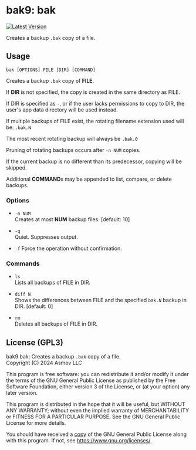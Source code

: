bak9: bak
================================================================================
[![Latest Version]][crates.io]

[Latest Version]: https://img.shields.io/crates/v/bak9-bak.svg
[crates.io]: https://crates.io/crates/bak9-bak

Creates a backup `.bak` copy of a file.


Usage
--------------------------------------------------------------------------------

`bak [OPTIONS] FILE [DIR] [COMMAND]`

Creates a backup `.bak` copy of **FILE**.

If **DIR** is not specified, the copy is created in the same directory as FILE.

If DIR is specified as `-`, or if the user lacks permissions to copy to DIR, the
user's app data directory will be used instead.

If multiple backups of FILE exist, the rotating filename extension used will be: `.bak.N`

The most recent rotating backup will always be `.bak.0` 

Pruning of rotating backups occurs after `-n NUM` copies. 

If the current backup is no different than its predecessor, copying will be skipped. 

Additional **COMMAND**s may be appended to list, compare, or delete backups.

### Options

- `-n NUM`  
Creates at most **NUM** backup files. [default: 10] 

- `-q`  
Quiet. Suppresses output.

- `-f`
Force the operation without confirmation.

### Commands

- `ls`  
Lists all backups of FILE in DIR.

- `diff N`  
Shows the differences between FILE and the specified `bak.N` backup in DIR. [default: 0]

- `rm`  
Deletes all backups of FILE in DIR.

License (GPL3)
--------------------------------------------------------------------------------
bak9 bak: Creates a backup `.bak` copy of a file.  
Copyright (C) 2024 Asmov LLC  

This program is free software: you can redistribute it and/or modify
it under the terms of the GNU General Public License as published by
the Free Software Foundation, either version 3 of the License, or
(at your option) any later version.

This program is distributed in the hope that it will be useful,
but WITHOUT ANY WARRANTY; without even the implied warranty of
MERCHANTABILITY or FITNESS FOR A PARTICULAR PURPOSE.  See the
GNU General Public License for more details.

You should have received a [copy](./LICENSE.txt) of the GNU General Public License
along with this program.  If not, see <https://www.gnu.org/licenses/>.

